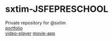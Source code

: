 # sxtim-JSFEPRESCHOOL
Private repository for @sxtim    
[portfolio](https://rolling-scopes-school.github.io/sxtim-JSFEPRESCHOOL/portfolio/)   
[video-player](https://rolling-scopes-school.github.io/sxtim-JSFEPRESCHOOL/portfolio/#section-video)
[movie-app](https://rolling-scopes-school.github.io/sxtim-JSFEPRESCHOOL/movie-app/)
